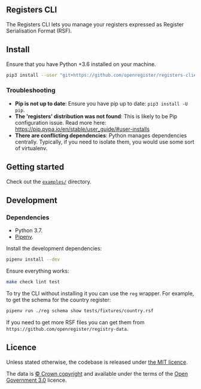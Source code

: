 ## Registers CLI

The Registers CLI lets you manage your registers expressed as Register
Serialisation Format (RSF).


## Install

Ensure that you have Python +3.6 installed on your machine.

```sh
pip3 install --user "git+https://github.com/openregister/registers-cli#egg=registers"
```

### Troubleshooting

* **Pip is not up to date**: Ensure you have pip up to date:
  `pip3 install -U pip`.
* **The 'registers' distribution was not found**: This is likely to be
  Pip configuration issue. Read more here:
  https://pip.pypa.io/en/stable/user_guide/#user-installs
* **There are conflicting dependencies**: Python manages dependencies
  centrally. Typically, if you need to isolate them, you would use some sort
  of virtualenv.


## Getting started

Check out the [`examples/`](./examples) directory.


## Development

### Dependencies

* Python 3.7.
* [Pipenv](https://pipenv.readthedocs.io/en/latest/).


Install the development dependencies:

```sh
pipenv install --dev
```

Ensure everything works:

```sh
make check lint test
```

To try the CLI without installing it you can use the `reg` wrapper. For
example, to get the schema for the country register:

```sh
pipenv run ./reg schema show tests/fixtures/country.rsf
```

If you need to get more RSF files you can get them from
`https://github.com/openregister/registry-data`.


## Licence

Unless stated otherwise, the codebase is released under [the MIT licence](./LICENSE).

The data is [© Crown
copyright](http://www.nationalarchives.gov.uk/information-management/re-using-public-sector-information/copyright-and-re-use/crown-copyright/)
and available under the terms of the [Open Government
3.0](https://www.nationalarchives.gov.uk/doc/open-government-licence/version/3/)
licence.
